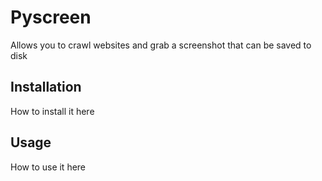 # Pyscreen
Allows you to crawl websites and grab a screenshot that can be saved to disk

## Installation
How to install it here

## Usage
How to use it here